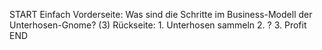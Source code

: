 START
Einfach
Vorderseite: Was sind die Schritte im Business-Modell der Unterhosen-Gnome? (3)
Rückseite: 1. Unterhosen sammeln 2. ? 3. Profit
END
